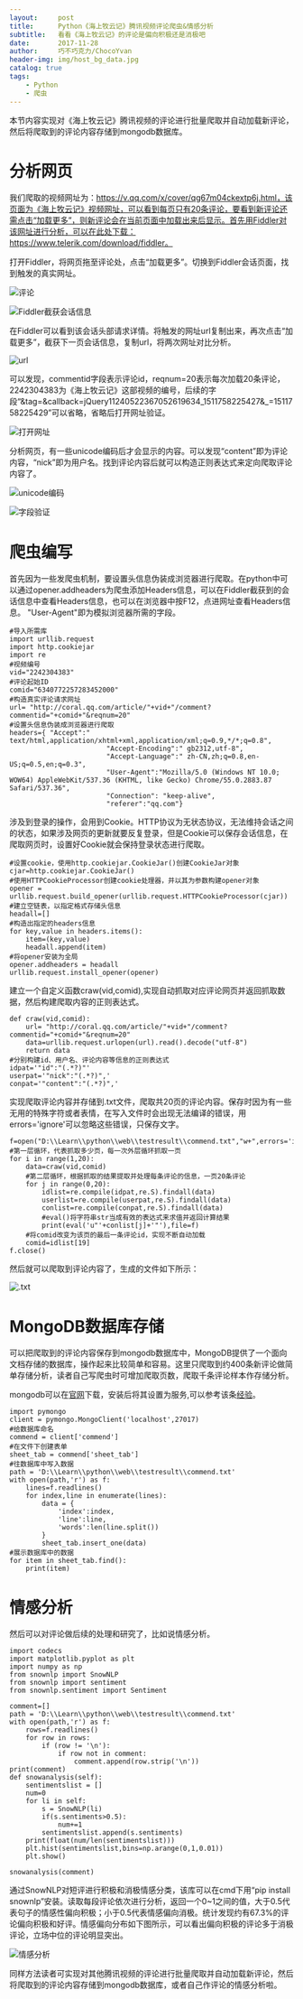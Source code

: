 ```yaml
---
layout:     post
title:      Python《海上牧云记》腾讯视频评论爬虫&情感分析
subtitle:   看看《海上牧云记》的评论是偏向积极还是消极吧
date:       2017-11-28
author:     巧不巧克力/ChocoYvan
header-img: img/host_bg_data.jpg
catalog: true
tags:
    - Python
    - 爬虫
---
```


本节内容实现对《海上牧云记》腾讯视频的评论进行批量爬取并自动加载新评论，然后将爬取到的评论内容存储到mongodb数据库。

# 分析网页

我们爬取的视频网址为：https://v.qq.com/x/cover/qg67m04ckextp6j.html，该页面为《海上牧云记》视频网址，可以看到每页只有20条评论，要看到新评论还需点击“加载更多”，则新评论会在当前页面中加载出来后显示。首先用Fiddler对该网址进行分析，可以在此处下载：https://www.telerik.com/download/fiddler。

打开Fiddler，将网页拖至评论处，点击“加载更多”。切换到Fiddler会话页面，找到触发的真实网址。

![评论](http://upload-images.jianshu.io/upload_images/1591780-f1fc07b41fd19fef.png?imageMogr2/auto-orient/strip%7CimageView2/2/w/1240)

![Fiddler截获会话信息](http://upload-images.jianshu.io/upload_images/1591780-fa726e12fba2f166.png?imageMogr2/auto-orient/strip%7CimageView2/2/w/1240)

在Fiddler可以看到该会话头部请求详情。将触发的网址url复制出来，再次点击“加载更多”，截获下一页会话信息，复制url，将两次网址对比分析。

![url](http://upload-images.jianshu.io/upload_images/1591780-aa76b85c2d1e1980.png?imageMogr2/auto-orient/strip%7CimageView2/2/w/1240)

可以发现，commentid字段表示评论id，reqnum=20表示每次加载20条评论，2242304383为《海上牧云记》这部视频的编号，后续的字段“&tag=&callback=jQuery11240522367052619634_1511758225427&_=1511758225429”可以省略，省略后打开网址验证。

![打开网址](http://upload-images.jianshu.io/upload_images/1591780-b977d5ecd184f17c.png?imageMogr2/auto-orient/strip%7CimageView2/2/w/1240)

分析网页，有一些unicode编码后才会显示的内容。可以发现“content”即为评论内容，“nick”即为用户名。找到评论内容后就可以构造正则表达式来定向爬取评论内容了。

![unicode编码](http://upload-images.jianshu.io/upload_images/1591780-2e1e66adb39006b6.png?imageMogr2/auto-orient/strip%7CimageView2/2/w/1240)

![字段验证](http://upload-images.jianshu.io/upload_images/1591780-275717f66b6e6ee3.png?imageMogr2/auto-orient/strip%7CimageView2/2/w/1240)

# 爬虫编写

首先因为一些发爬虫机制，要设置头信息伪装成浏览器进行爬取。在python中可以通过opener.addheaders为爬虫添加Headers信息，可以在Fiddler截获到的会话信息中查看Headers信息，也可以在浏览器中按F12，点进网址查看Headers信息。 "User-Agent"即为模拟浏览器所需的字段。

```
#导入所需库
import urllib.request
import http.cookiejar
import re
#视频编号
vid="2242304383"
#评论起始ID
comid="6340772257283452000"
#构造真实评论请求网址
url= "http://coral.qq.com/article/"+vid+"/comment?commentid="+comid+"&reqnum=20"
#设置头信息伪装成浏览器进行爬取
headers={ "Accept":" text/html,application/xhtml+xml,application/xml;q=0.9,*/*;q=0.8",
                        "Accept-Encoding":" gb2312,utf-8",
                        "Accept-Language":" zh-CN,zh;q=0.8,en-US;q=0.5,en;q=0.3",
                        "User-Agent":"Mozilla/5.0 (Windows NT 10.0; WOW64) AppleWebKit/537.36 (KHTML, like Gecko) Chrome/55.0.2883.87 Safari/537.36",
                        "Connection": "keep-alive",
                        "referer":"qq.com"}
```

涉及到登录的操作，会用到Cookie。HTTP协议为无状态协议，无法维持会话之间的状态，如果涉及网页的更新就要反复登录，但是Cookie可以保存会话信息，在爬取网页时，设置好Cookie就会保持登录状态进行爬取。

```
#设置cookie，使用http.cookiejar.CookieJar()创建CookieJar对象
cjar=http.cookiejar.CookieJar()
#使用HTTPCookieProcessor创建cookie处理器，并以其为参数构建opener对象
opener = urllib.request.build_opener(urllib.request.HTTPCookieProcessor(cjar))
#建立空链表，以指定格式存储头信息
headall=[]
#构造出指定的headers信息
for key,value in headers.items():
    item=(key,value)
    headall.append(item)
#将opener安装为全局
opener.addheaders = headall
urllib.request.install_opener(opener)
```

建立一个自定义函数craw(vid,comid),实现自动抓取对应评论网页并返回抓取数据，然后构建爬取内容的正则表达式。

```
def craw(vid,comid):
    url= "http://coral.qq.com/article/"+vid+"/comment?commentid="+comid+"&reqnum=20"
    data=urllib.request.urlopen(url).read().decode("utf-8")
    return data
#分别构建id、用户名、评论内容等信息的正则表达式
idpat='"id":"(.*?)"'
userpat='"nick":"(.*?)",'
conpat='"content":"(.*?)",'
```

实现爬取评论内容并存储到.txt文件，爬取共20页的评论内容。保存时因为有一些无用的特殊字符或者表情，在写入文件时会出现无法编译的错误，用errors='ignore'可以忽略这些错误，只保存文字。

```
f=open("D:\\Learn\\python\\web\\testresult\\commend.txt","w+",errors='ignore')
#第一层循环，代表抓取多少页，每一次外层循环抓取一页
for i in range(1,20):
    data=craw(vid,comid)
    #第二层循环，根据抓取的结果提取并处理每条评论的信息，一页20条评论
    for j in range(0,20):
        idlist=re.compile(idpat,re.S).findall(data)
        userlist=re.compile(userpat,re.S).findall(data)
        conlist=re.compile(conpat,re.S).findall(data)
        #eval()将字符串str当成有效的表达式来求值并返回计算结果
        print(eval('u"'+conlist[j]+'"'),file=f)
    #将comid改变为该页的最后一条评论id，实现不断自动加载
    comid=idlist[19]
f.close()
```

然后就可以爬取到评论内容了，生成的文件如下所示：

![.txt](http://upload-images.jianshu.io/upload_images/1591780-75ec0b07be45dbd0.png?imageMogr2/auto-orient/strip%7CimageView2/2/w/1240)

# MongoDB数据库存储

可以把爬取到的评论内容保存到mongodb数据库中，MongoDB提供了一个面向文档存储的数据库，操作起来比较简单和容易。这里只爬取到约400条新评论做简单存储分析，读者自己写爬虫时可增加爬取页数，爬取千条评论样本作存储分析。

mongodb可以在[官网](https://www.mongodb.com/download-center#community)下载，安装后将其设置为服务,可以参考该条[经验](https://jingyan.baidu.com/article/d5c4b52bef7268da560dc5f8.html)。

```
import pymongo
client = pymongo.MongoClient('localhost',27017)
#给数据库命名
commend = client['commend']
#在文件下创建表单
sheet_tab = commend['sheet_tab']
#往数据库中写入数据
path = 'D:\\Learn\\python\\web\\testresult\\commend.txt'
with open(path,'r') as f:
    lines=f.readlines()
    for index,line in enumerate(lines):
        data = {
            'index':index,
            'line':line,
            'words':len(line.split())
        }
        sheet_tab.insert_one(data)
#展示数据库中的数据
for item in sheet_tab.find():
    print(item)
```

# 情感分析

然后可以对评论做后续的处理和研究了，比如说情感分析。

```
import codecs
import matplotlib.pyplot as plt
import numpy as np
from snownlp import SnowNLP
from snownlp import sentiment
from snownlp.sentiment import Sentiment

comment=[]
path = 'D:\\Learn\\python\\web\\testresult\\commend.txt'
with open(path,'r') as f:
    rows=f.readlines()
    for row in rows:
        if (row != '\n'):
            if row not in comment:
                comment.append(row.strip('\n'))
print(comment)
def snowanalysis(self):
    sentimentslist = []
    num=0
    for li in self:
        s = SnowNLP(li)
        if(s.sentiments>0.5):
            num+=1
        sentimentslist.append(s.sentiments)
    print(float(num/len(sentimentslist)))
    plt.hist(sentimentslist,bins=np.arange(0,1,0.01))
    plt.show()

snowanalysis(comment)
```

通过SnowNLP对短评进行积极和消极情感分类，该库可以在cmd下用“pip install snownlp”安装。读取每段评论依次进行分析，返回一个0~1之间的值，大于0.5代表句子的情感性偏向积极；小于0.5代表情感偏向消极。统计发现约有67.3%的评论偏向积极和好评。情感偏向分布如下图所示，可以看出偏向积极的评论多于消极评论，立场中位的评论明显突出。


![情感分析](http://upload-images.jianshu.io/upload_images/1591780-a6f0fd8df2d7d093.png?imageMogr2/auto-orient/strip%7CimageView2/2/w/1240)

同样方法读者可实现对其他腾讯视频的评论进行批量爬取并自动加载新评论，然后将爬取到的评论内容存储到mongodb数据库，或者自己作评论的情感分析啦。






